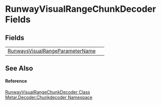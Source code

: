 # RunwayVisualRangeChunkDecoder Fields




## Fields
<table>
<tr>
<td><a href="F_Metar_Decoder_Chunkdecoder_RunwayVisualRangeChunkDecoder_RunwaysVisualRangeParameterName.md">RunwaysVisualRangeParameterName</a></td>
<td> </td></tr>
</table>

## See Also


#### Reference
<a href="T_Metar_Decoder_Chunkdecoder_RunwayVisualRangeChunkDecoder.md">RunwayVisualRangeChunkDecoder Class</a>  
<a href="N_Metar_Decoder_Chunkdecoder.md">Metar.Decoder.Chunkdecoder Namespace</a>  
